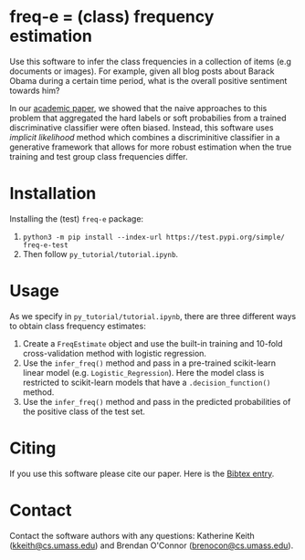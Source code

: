 # freq-e = (class) frequency estimation 

Use this software to infer the class frequencies in a collection of items (e.g documents or images). 
For example, given all blog posts about Barack Obama during a certain time period, what is the overall positive sentiment towards him? 

In our [academic paper](http://www.aclweb.org/anthology/D18-1487), we showed that the naive approaches to this problem that aggregated the hard labels or soft probabilies from a trained discriminative classifier were often biased. Instead, this software uses *implicit likelihood* method which combines a discriminitive classifier in a generative framework that allows for more robust estimation when the true training and test group class frequencies differ. 

# Installation 

Installing the (test) `freq-e` package: 
1. `python3 -m pip install --index-url https://test.pypi.org/simple/ freq-e-test` 
2. Then follow `py_tutorial/tutorial.ipynb`. 

# Usage 

As we specify in `py_tutorial/tutorial.ipynb`, there are three different ways to obtain class frequency estimates: 
1. Create a `FreqEstimate` object and use the built-in training and 10-fold cross-validation method with logistic regression. 
2. Use the `infer_freq()` method and pass in a pre-trained scikit-learn linear model (e.g. `Logistic_Regression`). Here the model class is restricted to scikit-learn models that have a `.decision_function()` method. 
3. Use the `infer_freq()` method and pass in the predicted probabilities of the positive class of the test set. 

# Citing 
If you use this software please cite our paper. Here is the [Bibtex entry](https://kakeith.github.io/bibtex/keith18emnlp.bib). 

# Contact 
Contact the software authors with any questions: Katherine Keith (kkeith@cs.umass.edu) and Brendan O'Connor (brenocon@cs.umass.edu).
